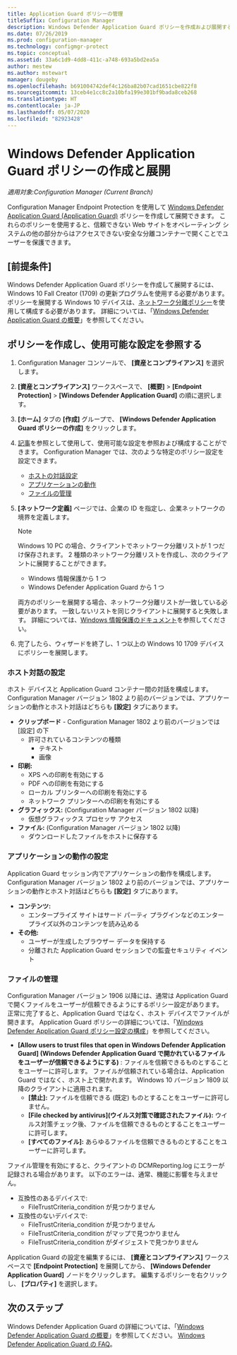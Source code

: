 ```yaml
---
title: Application Guard ポリシーの管理
titleSuffix: Configuration Manager
description: Windows Defender Application Guard ポリシーを作成および展開する方法について説明します
ms.date: 07/26/2019
ms.prod: configuration-manager
ms.technology: configmgr-protect
ms.topic: conceptual
ms.assetid: 33a6c1d9-4dd8-411c-a748-693a5bd2ea5a
author: mestew
ms.author: mstewart
manager: dougeby
ms.openlocfilehash: b691004742def4c126ba82b07cad1651cbe822f8
ms.sourcegitcommit: 13ceb4e1cc8c2a10bfa199e301bf9bada8ceb268
ms.translationtype: HT
ms.contentlocale: ja-JP
ms.lasthandoff: 05/07/2020
ms.locfileid: "82923428"
---
```

# <a name="create-and-deploy-windows-defender-application-guard-policy"></a>Windows Defender Application Guard ポリシーの作成と展開

*適用対象:Configuration Manager (Current Branch)*
<!-- 1351960 -->  
Configuration Manager Endpoint Protection を使用して [Windows Defender Application Guard (Application Guard)](https://docs.microsoft.com/windows/threat-protection/windows-defender-application-guard/wd-app-guard-overview) ポリシーを作成して展開できます。 これらのポリシーを使用すると、信頼できない Web サイトをオペレーティング システムの他の部分からはアクセスできない安全な分離コンテナーで開くことでユーザーを保護できます。

## <a name="prerequisites"></a>[前提条件]

Windows Defender Application Guard ポリシーを作成して展開するには、Windows 10 Fall Creator (1709) の更新プログラムを使用する必要があります。 ポリシーを展開する Windows 10 デバイスは、[ネットワーク分離ポリシー](https://docs.microsoft.com/windows/security/threat-protection/windows-defender-application-guard/configure-wd-app-guard#network-isolation-settings)を使用して構成する必要があります。 詳細については、「[Windows Defender Application Guard の概要](https://docs.microsoft.com/windows/threat-protection/windows-defender-application-guard/wd-app-guard-overview)」を参照してください。

## <a name="create-a-policy-and-to-browse-the-available-settings"></a>ポリシーを作成し、使用可能な設定を参照する

1. Configuration Manager コンソールで、 **[資産とコンプライアンス]** を選択します。
2. **[資産とコンプライアンス]** ワークスペースで、 **[概要]**  >  **[Endpoint Protection]**  >  **[Windows Defender Application Guard]** の順に選択します。
3. **[ホーム]** タブの **[作成]** グループで、 **[Windows Defender Application Guard ポリシーの作成]** をクリックします。
4. [記事](https://docs.microsoft.com/windows/security/threat-protection/windows-defender-application-guard/configure-wd-app-guard)を参照として使用して、使用可能な設定を参照および構成することができます。 Configuration Manager では、次のような特定のポリシー設定を設定できます。
   - [ホストの対話設定](#bkmk_HIS)
   - [アプリケーションの動作](#bkmk_ABS)
   - [ファイルの管理](#bkmk_FM)
5. **[ネットワーク定義]** ページでは、企業の ID を指定し、企業ネットワークの境界を定義します。

    > [!NOTE]
    > Windows 10 PC の場合、クライアントでネットワーク分離リストが 1 つだけ保存されます。 2 種類のネットワーク分離リストを作成し、次のクライアントに展開することができます。
    >
    >  - Windows 情報保護から 1 つ
    >  - Windows Defender Application Guard から 1 つ
    >
    > 両方のポリシーを展開する場合、ネットワーク分離リストが一致している必要があります。 一致しないリストを同じクライアントに展開すると失敗します。 詳細については、[Windows 情報保護のドキュメント](https://docs.microsoft.com/windows/security/information-protection/windows-information-protection/create-wip-policy-using-configmgr)を参照してください。

6. 完了したら、ウィザードを終了し、1 つ以上の Windows 10 1709 デバイスにポリシーを展開します。

### <a name="host-interaction-settings"></a><a name="bkmk_HIS"></a> ホスト対話の設定

ホスト デバイスと Application Guard コンテナー間の対話を構成します。 Configuration Manager バージョン 1802 より前のバージョンでは、アプリケーションの動作とホスト対話はどちらも **[設定]** タブにあります。

- **クリップボード** - Configuration Manager 1802 より前のバージョンでは [設定] の下
  - 許可されているコンテンツの種類
    - テキスト
    - 画像
- **印刷:**
  - XPS への印刷を有効にする
  - PDF への印刷を有効にする
  - ローカル プリンターへの印刷を有効にする
  - ネットワーク プリンターへの印刷を有効にする
- **グラフィックス:** (Configuration Manager バージョン 1802 以降)
  - 仮想グラフィックス プロセッサ アクセス
- **ファイル:** (Configuration Manager バージョン 1802 以降)
  - ダウンロードしたファイルをホストに保存する

### <a name="application-behavior-settings"></a><a name="bkmk_ABS"></a> アプリケーションの動作の設定

Application Guard セッション内でアプリケーションの動作を構成します。 Configuration Manager バージョン 1802 より前のバージョンでは、アプリケーションの動作とホスト対話はどちらも **[設定]** タブにあります。

- **コンテンツ:**
  - エンタープライズ サイトはサード パーティ プラグインなどのエンタープライズ以外のコンテンツを読み込める
- **その他:**
  - ユーザーが生成したブラウザー データを保持する
  - 分離された Application Guard セッションでの監査セキュリティ イベント

### <a name="file-management"></a><a name="bkmk_FM"></a> ファイルの管理
<!--3555858-->
Configuration Manager バージョン 1906 以降には、通常は Application Guard で開くファイルをユーザーが信頼できるようにするポリシー設定があります。 正常に完了すると、Application Guard ではなく、ホスト デバイスでファイルが開きます。 Application Guard ポリシーの詳細については、「[Windows Defender Application Guard ポリシー設定の構成](https://docs.microsoft.com/windows/security/threat-protection/windows-defender-application-guard/configure-wd-app-guard)」を参照してください。

- **[Allow users to trust files that open in Windows Defender Application Guard] (Windows Defender Application Guard で開かれているファイルをユーザーが信頼できるようにする)** : ファイルを信頼できるものとすることをユーザーに許可します。 ファイルが信頼されている場合は、Application Guard ではなく、ホスト上で開かれます。 Windows 10 バージョン 1809 以降のクライアントに適用されます。
  - **[禁止]:** ファイルを信頼できる (既定) ものとすることをユーザーに許可しません。
  - **[File checked by antivirus]\(ウイルス対策で確認されたファイル\):** ウイルス対策チェック後、ファイルを信頼できるものとすることをユーザーに許可します。
  - **[すべてのファイル]:** あらゆるファイルを信頼できるものとすることをユーザーに許可します。

ファイル管理を有効にすると、クライアントの DCMReporting.log にエラーが記録される場合があります。 以下のエラーは、通常、機能に影響を与えません。 <!--4619457-->

- 互換性のあるデバイスで:
  - FileTrustCriteria_condition が見つかりません
- 互換性のないデバイスで:
  - FileTrustCriteria_condition が見つかりません
  - FileTrustCriteria_condition がマップで見つかりません
  - FileTrustCriteria_condition がダイジェストで見つかりません

Application Guard の設定を編集するには、 **[資産とコンプライアンス]** ワークスペースで **[Endpoint Protection]** を展開してから、 **[Windows Defender Application Guard]** ノードをクリックします。 編集するポリシーを右クリックし、 **[プロパティ]** を選択します。

## <a name="next-steps"></a>次のステップ

Windows Defender Application Guard の詳細については、「[Windows Defender Application Guard の概要](https://docs.microsoft.com/windows/security/threat-protection/windows-defender-application-guard/wd-app-guard-overview)」を参照してください。
[Windows Defender Application Guard の FAQ](https://docs.microsoft.com/windows/security/threat-protection/windows-defender-application-guard/faq-wd-app-guard)。
